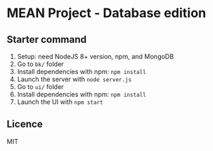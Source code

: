 # MEAN Project - Database edition

## Starter command

1. Setup: need NodeJS 8+ version, npm, and MongoDB
2. Go to `bk/` folder
3. Install dependencies with npm: `npm install`
4. Launch the server with `node server.js`
5. Go to `ui/` folder 
6. Install dependencies with npm: `npm install`
7. Launch the UI with `npm start`

## Licence
MIT